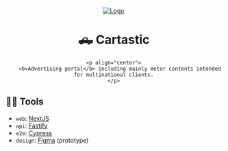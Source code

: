 <div align="center">
    <a href="#">
        <img src="https://user-images.githubusercontent.com/61631665/160162690-04047e63-f704-44f7-9d30-7e9685236ba1.png" alt="Logo" />
    </a>
    <br>
    <h1 align="center">🛻 Cartastic</h1>

    <p align="center">
        <b>Advertising portal</b> including mainly motor contents intended for multinational clients.
    </p>

</div>

## 👨‍💻 Tools

-   `web`: [NextJS](https://nextjs.org/)
-   `api`: [Fastify](https://www.fastify.io/)
-   `e2e`: [Cypress](https://www.cypress.io/)
-   `design`: [Figma](https://www.figma.com/proto/jsW4fEKOaAovWo6Z8SRnB8/Untitled?node-id=11%3A50&scaling=scale-down&page-id=0%3A1) (prototype)
